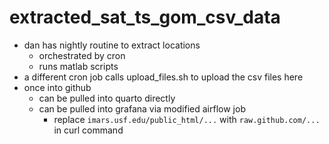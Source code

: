 # extracted_sat_ts_gom_csv_data

* dan has nightly routine to extract locations 
  * orchestrated by cron
  * runs matlab scripts
* a different cron job calls upload_files.sh to upload the csv files here
* once into github
  * can be pulled into quarto directly
  * can be pulled into grafana via modified airflow job
    * replace `imars.usf.edu/public_html/...` with `raw.github.com/...` in curl command  
